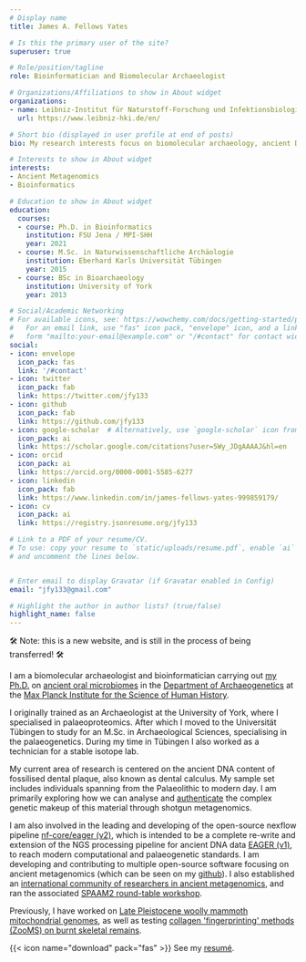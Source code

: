 ```yaml
---
# Display name
title: James A. Fellows Yates

# Is this the primary user of the site?
superuser: true

# Role/position/tagline
role: Bioinformatician and Biomolecular Archaeologist

# Organizations/Affiliations to show in About widget
organizations:
- name: Leibniz-Institut für Naturstoff-Forschung und Infektionsbiologie Hans-Knöll-Institut
  url: https://www.leibniz-hki.de/en/

# Short bio (displayed in user profile at end of posts)
bio: My research interests focus on biomolecular archaeology, ancient DNA, metagenomics and bioinformatics

# Interests to show in About widget
interests:
- Ancient Metagenomics
- Bioinformatics

# Education to show in About widget
education:
  courses:
  - course: Ph.D. in Bioinformatics
    institution: FSU Jena / MPI-SHH
    year: 2021
  - course: M.Sc. in Naturwissenschaftliche Archäologie
    institution: Eberhard Karls Universität Tübingen
    year: 2015
  - course: BSc in Bioarchaeology
    institution: University of York
    year: 2013

# Social/Academic Networking
# For available icons, see: https://wowchemy.com/docs/getting-started/page-builder/#icons
#   For an email link, use "fas" icon pack, "envelope" icon, and a link in the
#   form "mailto:your-email@example.com" or "/#contact" for contact widget.
social:
- icon: envelope
  icon_pack: fas
  link: '/#contact'
- icon: twitter
  icon_pack: fab
  link: https://twitter.com/jfy133
- icon: github
  icon_pack: fab
  link: https://github.com/jfy133
- icon: google-scholar  # Alternatively, use `google-scholar` icon from `ai` icon pack
  icon_pack: ai
  link: https://scholar.google.com/citations?user=5Wy_JDgAAAAJ&hl=en
- icon: orcid
  icon_pack: ai
  link: https://orcid.org/0000-0001-5585-6277
- icon: linkedin
  icon_pack: fab
  link: https://www.linkedin.com/in/james-fellows-yates-999859179/
- icon: cv
  icon_pack: ai
  link: https://registry.jsonresume.org/jfy133

# Link to a PDF of your resume/CV.
# To use: copy your resume to `static/uploads/resume.pdf`, enable `ai` icons in `params.toml`, 
# and uncomment the lines below.


# Enter email to display Gravatar (if Gravatar enabled in Config)
email: "jfy133@gmail.com"

# Highlight the author in author lists? (true/false)
highlight_name: false
---
```


🛠 Note: this is a new website, and is still in the process of being transferred! 🛠

I am a biomolecular archaeologist and bioinformatician carrying out [my Ph.D.](http://www.shh.mpg.de/employees/45083/25522) on [ancient oral microbiomes](http://www.shh.mpg.de/348251/Evolution-and-Ecology-of-the-Human-Oral-Microbiome) in the [Department of Archaeogenetics](http://www.shh.mpg.de/28671/research_outline) at the [Max Planck Institute for the Science of Human History](http://www.shh.mpg.de/en).

I originally trained as an Archaeologist at the University of York, where I specialised in palaeoproteomics. After which I moved to the Universität Tübingen to study for an M.Sc. in Archaeological Sciences, specialising in the palaeogenetics. During my time in Tübingen I also worked as a technician for a stable isotope lab.

My current area of research is centered on the ancient DNA content of fossilised dental plaque, also known as dental calculus. My sample set includes individuals spanning from the Palaeolithic to modern day. I am primarily exploring how we can analyse and [authenticate](http://www.jafy.eu/publication/2017-04-17-robust-framework-microbial-archaeology) the complex genetic makeup of this material through shotgun metagenomics.

I am also involved in the leading and developing of the open-source nexflow pipeline [nf-core/eager (v2)](https://github.com/nf-core/eager), which is intended to be a complete re-write and extension of the NGS processing pipeline for ancient DNA data [EAGER (v1)](https://doi.org/10.1186/s13059-016-0918-z), to reach modern computational and palaeogenetic standards. I am developing and contributing to multiple open-source software focusing on ancient metagenomics (which can be seen on my [github](https://www.github.com/jfy133/)). I also established an [international community of researchers in ancient metagenomics](https://spaam-community.github.io), and ran the associated [SPAAM2 round-table workshop](https://spaam-community.github.io/#/spaam2/README).

Previously, I have worked on [Late Pleistocene woolly mammoth mitochondrial genomes](http://www.jafy.eu/publication/2017-12-18-central-european-woolly-mammoth), as well as testing [collagen 'fingerprinting' methods (ZooMS) on burnt skeletal remains](https://www.researchgate.net/publication/274006074_It_Will_Not_Be_Possible_To_Use_Zooarchaeology_By_Mass_Spectrometry_ZooMS_To_Identify_Species_In_Samples_Of_Cremated_Bone_That_Have_Been_Burnt_Higher_Than_155oC?_iepl%5BviewId%5D=hOoc4o8VsWpiJjo3eXvIspCV&_iepl%5BprofilePublicationItemVariant%5D=default&_iepl%5Bcontexts%5D%5B0%5D=prfpi&_iepl%5BtargetEntityId%5D=PB%3A274006074&_iepl%5BinteractionType%5D=publicationTitle).

{{< icon name="download" pack="fas" >}} See my <a href="https://registry.jsonresume.org/jfy133">resumé</a>.
